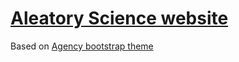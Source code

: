 [Aleatory Science website](https://aleatory.science)
====================

Based on [Agency bootstrap theme ](https://startbootstrap.com/template-overviews/agency/)

